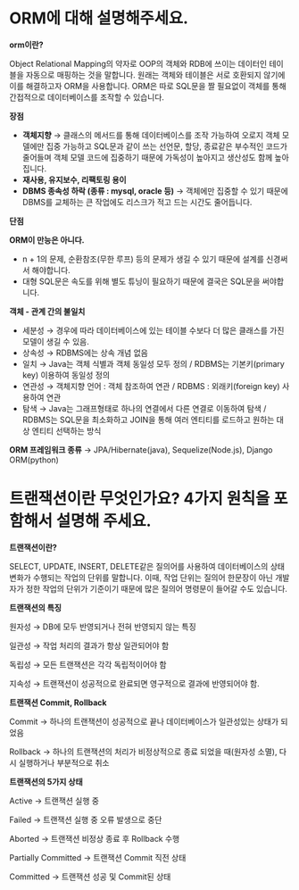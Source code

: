 # ORM에 대해 설명해주세요.

**orm이란?**

Object Relational Mapping의 약자로 OOP의 객체와 RDB에 쓰이는 데이터인 테이블을 자동으로 매핑하는 것을 말합니다. 원래는 객체와 테이블은 서로 호환되지 않기에 이를 해결하고자 ORM을 사용합니다. ORM은 따로 SQL문을 짤 필요없이 객체를 통해 간접적으로 데이터베이스를 조작할 수 있습니다.

**장점**

- **객체지향** → 클래스의 메서드를 통해 데이터베이스를 조작 가능하여 오로지 객체 모델에만 집중 가능하고 SQL문과 같이 쓰는 선언문, 할당, 종료같은 부수적인 코드가 줄어들며 객체 모델 코드에 집중하기 때문에 가독성이 높아지고 생산성도 함께 높아집니다.
- **재사용, 유지보수, 리팩토링 용이**
- **DBMS 종속성 하락 (종류 : mysql, oracle 등)** → 객체에만 집중할 수 있기 때문에 DBMS를 교체하는 큰 작업에도 리스크가 적고 드는 시간도 줄어듭니다.

**단점**

**ORM이 만능은 아니다.**

- n + 1의 문제, 순환참조(무한 루프) 등의 문제가 생길 수 있기 때문에 설계를 신경써서 해야합니다.
- 대형 SQL문은 속도를 위해 별도 튜닝이 필요하기 때문에 결국은 SQL문을 써야합니다.

**객체 - 관계 간의 불일치**

- 세분성 → 경우에 따라 데이터베이스에 있는 테이블 수보다 더 많은 클래스를 가진 모델이 생길 수 있음.
- 상속성 → RDBMS에는 상속 개념 없음
- 일치 → Java는 객체 식별과 객체 동일성 모두 정의 / RDBMS는 기본키(primary key) 이용하여 동일성 정의
- 연관성 → 객체지향 언어 : 객체 참조하여 연관 / RDBMS : 외래키(foreign key) 사용하여 연관
- 탐색 → Java는 그래프형태로 하나의 연결에서 다른 연결로 이동하여 탐색 / RDBMS는 SQL문을 최소화하고 JOIN을 통해 여러 엔티티를 로드하고 원하는 대상 엔티티 선택하는 방식

**ORM 프레임워크 종류** → JPA/Hibernate(java), Sequelize(Node.js), Django ORM(python)

# ****트랜잭션이란 무엇인가요? 4가지 원칙을 포함해서 설명해 주세요.****

**트랜잭션이란?**

SELECT, UPDATE, INSERT, DELETE같은 질의어를 사용하여 데이터베이스의 상태 변화가 수행되는 작업의 단위를 말합니다. 이때, 작업 단위는 질의어 한문장이 아닌 개발자가 정한 작업의 단위가 기준이기 때문에 많은 질의어 명령문이 들어갈 수도 있습니다.

**트랜잭션의 특징**

원자성 → DB에 모두 반영되거나 전혀 반영되지 않는 특징

일관성 → 작업 처리의 결과가 항상 일관되어야 함

독립성 → 모든 트랜잭션은 각각 독립적이어야 함

지속성 → 트랜잭션이 성공적으로 완료되면 영구적으로 결과에 반영되어야 함.

**트랜잭션 Commit, Rollback**

Commit → 하나의 트랜잭션이 성공적으로 끝나 데이터베이스가 일관성있는 상태가 되었음

Rollback → 하나의 트랜잭션의 처리가 비정상적으로 종료 되었을 때(원자성 소멸), 다시 실행하거나 부분적으로 취소

**트랜잭션의 5가지 상태**

Active → 트랜잭션 실행 중

Failed → 트랜잭션 실행 중 오류 발생으로 중단

Aborted → 트랜잭션 비정상 종료 후 Rollback 수행

Partially Committed → 트랜잭션 Commit 직전 상태

Committed → 트랜잭션 성공 및 Commit된 상태
